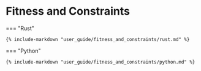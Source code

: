 # Fitness and Constraints

=== "Rust"

    {% include-markdown "user_guide/fitness_and_constraints/rust.md" %}

=== "Python"

    {% include-markdown "user_guide/fitness_and_constraints/python.md" %}
